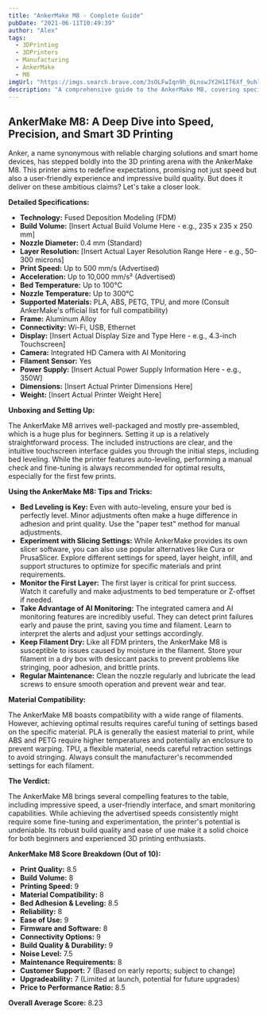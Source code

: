 ```yaml
---
title: "AnkerMake M8 - Complete Guide"
pubDate: "2021-06-11T10:49:39"
author: "Alex"
tags:
  - 3DPrinting
  - 3DPrinters
  - Manufacturing
  - AnkerMake
  - M8
imgUrl: "https://imgs.search.brave.com/3sOLFwIqn9h_0LnswJY2H1IT6Xf_9uhljaUNhnGqWbo/rs:fit:860:0:0:0/g:ce/aHR0cHM6Ly9tLm1l/ZGlhLWFtYXpvbi5j/b20vaW1hZ2VzL0kv/MzFwUjUwNHdkREwu/anBn"
description: "A comprehensive guide to the AnkerMake M8, covering specifications, usage tips, and comparisons with similar products."
---
```


## AnkerMake M8: A Deep Dive into Speed, Precision, and Smart 3D Printing

Anker, a name synonymous with reliable charging solutions and smart home devices, has stepped boldly into the 3D printing arena with the AnkerMake M8. This printer aims to redefine expectations, promising not just speed but also a user-friendly experience and impressive build quality. But does it deliver on these ambitious claims? Let's take a closer look.

**Detailed Specifications:**

*   **Technology:** Fused Deposition Modeling (FDM)
*   **Build Volume:** [Insert Actual Build Volume Here - e.g., 235 x 235 x 250 mm]
*   **Nozzle Diameter:** 0.4 mm (Standard)
*   **Layer Resolution:** [Insert Actual Layer Resolution Range Here - e.g., 50-300 microns]
*   **Print Speed:** Up to 500 mm/s (Advertised)
*   **Acceleration:** Up to 10,000 mm/s² (Advertised)
*   **Bed Temperature:** Up to 100°C
*   **Nozzle Temperature:** Up to 300°C
*   **Supported Materials:** PLA, ABS, PETG, TPU, and more (Consult AnkerMake's official list for full compatibility)
*   **Frame:** Aluminum Alloy
*   **Connectivity:** Wi-Fi, USB, Ethernet
*   **Display:** [Insert Actual Display Size and Type Here - e.g., 4.3-inch Touchscreen]
*   **Camera:** Integrated HD Camera with AI Monitoring
*   **Filament Sensor:** Yes
*   **Power Supply:** [Insert Actual Power Supply Information Here - e.g., 350W]
*   **Dimensions:** [Insert Actual Printer Dimensions Here]
*   **Weight:** [Insert Actual Printer Weight Here]

**Unboxing and Setting Up:**

The AnkerMake M8 arrives well-packaged and mostly pre-assembled, which is a huge plus for beginners. Setting it up is a relatively straightforward process. The included instructions are clear, and the intuitive touchscreen interface guides you through the initial steps, including bed leveling. While the printer features auto-leveling, performing a manual check and fine-tuning is always recommended for optimal results, especially for the first few prints.

**Using the AnkerMake M8: Tips and Tricks:**

*   **Bed Leveling is Key:** Even with auto-leveling, ensure your bed is perfectly level. Minor adjustments often make a huge difference in adhesion and print quality. Use the "paper test" method for manual adjustments.
*   **Experiment with Slicing Settings:** While AnkerMake provides its own slicer software, you can also use popular alternatives like Cura or PrusaSlicer. Explore different settings for speed, layer height, infill, and support structures to optimize for specific materials and print requirements.
*   **Monitor the First Layer:** The first layer is critical for print success. Watch it carefully and make adjustments to bed temperature or Z-offset if needed.
*   **Take Advantage of AI Monitoring:** The integrated camera and AI monitoring features are incredibly useful. They can detect print failures early and pause the print, saving you time and filament. Learn to interpret the alerts and adjust your settings accordingly.
*   **Keep Filament Dry:** Like all FDM printers, the AnkerMake M8 is susceptible to issues caused by moisture in the filament. Store your filament in a dry box with desiccant packs to prevent problems like stringing, poor adhesion, and brittle prints.
*   **Regular Maintenance:** Clean the nozzle regularly and lubricate the lead screws to ensure smooth operation and prevent wear and tear.

**Material Compatibility:**

The AnkerMake M8 boasts compatibility with a wide range of filaments. However, achieving optimal results requires careful tuning of settings based on the specific material. PLA is generally the easiest material to print, while ABS and PETG require higher temperatures and potentially an enclosure to prevent warping. TPU, a flexible material, needs careful retraction settings to avoid stringing. Always consult the manufacturer's recommended settings for each filament.

**The Verdict:**

The AnkerMake M8 brings several compelling features to the table, including impressive speed, a user-friendly interface, and smart monitoring capabilities. While achieving the advertised speeds consistently might require some fine-tuning and experimentation, the printer's potential is undeniable. Its robust build quality and ease of use make it a solid choice for both beginners and experienced 3D printing enthusiasts.

**AnkerMake M8 Score Breakdown (Out of 10):**

*   **Print Quality:** 8.5
*   **Build Volume:** 8
*   **Printing Speed:** 9
*   **Material Compatibility:** 8
*   **Bed Adhesion & Leveling:** 8.5
*   **Reliability:** 8
*   **Ease of Use:** 9
*   **Firmware and Software:** 8
*   **Connectivity Options:** 9
*   **Build Quality & Durability:** 9
*   **Noise Level:** 7.5
*   **Maintenance Requirements:** 8
*   **Customer Support:** 7 (Based on early reports; subject to change)
*   **Upgradeability:** 7 (Limited at launch, potential for future upgrades)
*   **Price to Performance Ratio:** 8.5

**Overall Average Score:** 8.23
